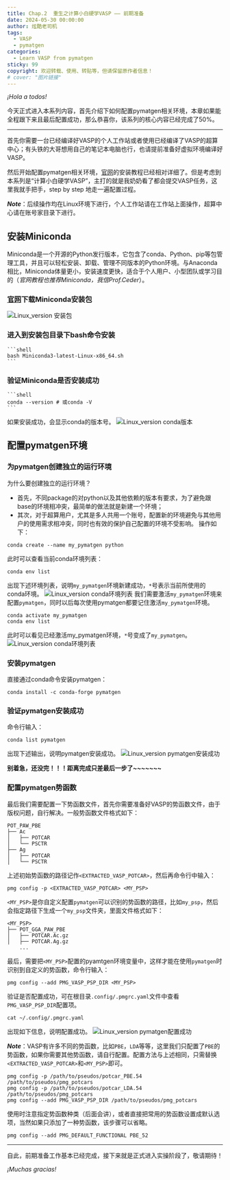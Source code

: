 ```yaml
---
title: Chap.2  重生之计算小白硬学VASP —— 前期准备
date: 2024-05-30 00:00:00 
author: 炫酷老司机
tags:
  - VASP
  - pymatgen
categories:
  - Learn VASP from pymatgen
sticky: 99
copyright: 欢迎转载、使用、转贴等，但请保留原作者信息！
# cover: "图片链接"
---
```


*¡Hola a todos!*

今天正式进入本系列内容，首先介绍下如何配置pymatgen相关环境，本章如果能全程跟下来且最后配置成功，那么恭喜你，该系列的核心内容已经完成了50%。

-----------------------------------------

首先你需要一台已经编译好VASP的个人工作站或者使用已经编译了VASP的超算中心；有头铁的大哥想用自己的笔记本电脑也行，也请提前准备好虚拟环境编译好VASP。

然后开始配置pymatgen相关环境，[官网](https://pymatgen.org/installation.html)的安装教程已经相对详细了。但是考虑到本系列是“计算小白硬学VASP”，主打的就是我奶奶看了都会提交VASP任务，这里我就手把手，step by step 地走一遍配置过程。

***Note***：后续操作均在Linux环境下进行，个人工作站请在工作站上面操作，超算中心请在账号家目录下进行。

## 安装Miniconda

Miniconda是一个开源的Python发行版本，它包含了conda、Python、pip等包管理工具，并且可以轻松安装、卸载、管理不同版本的Python环境。与Anaconda相比，Miniconda体量更小，安装速度更快，适合于个人用户、小型团队或学习目的（*官网教程也推荐Miniconda，我信Prof.Ceder*）。

### [官网](https://docs.anaconda.com/free/miniconda/)下载Miniconda安装包

![Linux_version 安装包](/images/1_linux_pkg.png)

### 进入到安装包目录下bash命令安装
	```shell
	bash Miniconda3-latest-Linux-x86_64.sh
	```

### 验证Miniconda是否安装成功
	```shell
	conda --version # 或conda -V
	```
如果安装成功，会显示conda的版本号。
![Linux_version conda版本](/images/2_check_miniconda_installation.png)

## 配置pymatgen环境

### 为pymatgen创建独立的运行环境

为什么要创建独立的运行环境？
- 首先，不同package的对python以及其他依赖的版本有要求，为了避免跟base的环境相冲突，最简单的做法就是新建一个环境；
- 其次，对于超算用户，尤其是多人共用一个账号，配置新的环境避免与其他用户的使用需求相冲突，同时也有效的保护自己配置的环境不受影响。
操作如下：
```shell
conda create --name my_pymatgen python
```
此时可以查看当前conda环境列表：
```shell
conda env list
```
出现下述环境列表，说明`my_pymatgen`环境新建成功，`*`号表示当前所使用的conda环境。
![Linux_version conda环境列表](/images/3_conda_env_list.png)
我们需要激活`my_pymatgen`环境来配置`pymatgen`，同时以后每次使用pymatgen都要记住激活`my_pymatgen`环境。
```shell
conda activate my_pymatgen
conda env list
```
此时可以看见已经激活my_pymatgen环境，`*`号变成了`my_pymatgen`。
![Linux_version conda环境列表](/images/4_activate_my_pymatgen.png)

### 安装pymatgen

直接通过conda命令安装pymatgen：
```shell
conda install -c conda-forge pymatgen
```

### 验证pymatgen安装成功

命令行输入：
```shell
conda list pymatgen
```
出现下述输出，说明pymatgen安装成功。
![Linux_version pymatgen安装成功](/images/5_check_pymatgen_installation.png)

**别着急，还没完！！！距离完成只差最后一步了~~~~~~~**

### 配置pymatgen势函数

最后我们需要配置一下势函数文件，首先你需要准备好VASP的势函数文件，由于版权问题，自行解决。一般势函数文件格式如下：
```shell
POT_PAW_PBE
├── Ac
│   ├── POTCAR
│   └── PSCTR
├── Ag
│   ├── POTCAR
│   └── PSCTR
```
上述初始势函数的路径记作`<EXTRACTED_VASP_POTCAR>`，然后再命令行中输入：
```shell
pmg config -p <EXTRACTED_VASP_POTCAR> <MY_PSP>
```
`<MY_PSP>`是你自定义配置`pymatgen`可以识别的势函数的路径，比如`my_psp`，然后会指定路径下生成一个`my_psp`文件夹，里面文件格式如下：
```shell
<MY_PSP>
├── POT_GGA_PAW_PBE
│   ├── POTCAR.Ac.gz
│   ├── POTCAR.Ag.gz
    ...
```
最后，需要把`<MY_PSP>`配置的pyamtgen环境变量中，这样才能在使用`pymatgen`时识别到自定义的势函数，命令行输入：
```shell
pmg config --add PMG_VASP_PSP_DIR <MY_PSP>
```
验证是否配置成功，可在根目录`.config/.pmgrc.yaml`文件中查看`PMG_VASP_PSP_DIR`配置项。
```shell
cat ~/.config/.pmgrc.yaml
```
出现如下信息，说明配置成功。
![Linux_version pymatgen配置成功](/images/6_check_pmg_potential.png)

***Note***：VASP有许多不同的势函数，比如`PBE`，`LDA`等等，这里我们只配置了`PBE`的势函数，如果你需要其他势函数，请自行配置。配置方法与上述相同，只需替换`<EXTRACTED_VASP_POTCAR>`和`<MY_PSP>`即可。
```shell
pmg config -p /path/to/pseudos/potcar_PBE.54 /path/to/pseudos/pmg_potcars
pmg config -p /path/to/pseudos/potcar_LDA.54 /path/to/pseudos/pmg_potcars
pmg config --add PMG_VASP_PSP_DIR /path/to/pseudos/pmg_potcars
```
使用时注意指定势函数种类（后面会讲），或者直接把常用的势函数设置成默认选项，当然如果只添加了一种势函数，该步骤可以省略。
```shell
pmg config --add PMG_DEFAULT_FUNCTIONAL PBE_52
```

---------------------------------------------------------------------
自此，前期准备工作基本已经完成，接下来就是正式进入实操阶段了，敬请期待！

*¡Muchas gracias!*